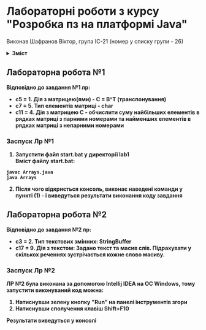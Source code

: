# Лабораторні роботи з курсу "Розробка пз на платформі Java"
Виконав Шафранов Віктор, група ІС-21 (номер у списку групи - 26)  

<details>
  <summary><b>Зміст<b/></summary>
  <ol>
    <li><a href="#лабораторна-робота-№1">ЛР №1. Масиви</a></li>
    <li><a href="#лабораторна-робота-№2">ЛР №2. Рядки</a></li>
  </ol>
</details>

## Лабораторна робота №1 
Відповідно до завдання №1 лр:
- c5 = 1. Дія з матрицею(ями) - C = B^T (транспонування)
- c7 = 5. Тип елементів матриці - char
- c11 = 4. Дія з матрицею С - обчислити суму найбільших елементів в рядках матриці з парними номерами та найменших елементів в рядках матриці з непарними номерами
### Заспуск Лр №1
1. Запустити файл start.bat у директорії lab1  
Вміст файлу start.bat:
```
javac Arrays.java
java Arrays
```
2. Після чого відкриється консоль, виконає наведені команди у пункті (1) - і виведуться результати виконання коду завдання
## Лабораторна робота №2
Відповідно до завдання №2 лр:
- c3 = 2. Тип текстових змінних: **StringBuffer**
- с17 = 9. Дія з текстом: **Задано текст та масив слів. Підрахувати у скількох реченнях зустрічається кожне слово масиву.**
### Заспуск Лр №2
ЛР №2 була виконана за допомогою Intellij IDEA на ОС Windows, тому запустити виконуваний код можна:
1.  Натиснувши зелену кнопку "Run" на панелі інструментів згори
2.  Натиснувши сполучення клавіш Shift+F10

**Результати виведуться у консолі**

